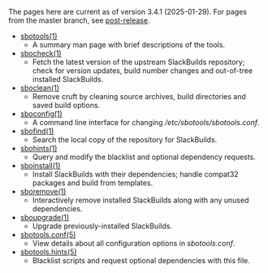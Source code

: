 The pages here are current as of version 3.4.1 (2025-01-29). For pages from the master branch, see [post-release](post-release/).

* [sbotools(1)](sbotools.1.md)
    * A summary man page with brief descriptions of the tools.
* [sbocheck(1)](sbocheck.1.md)
    * Fetch the latest version of the upstream SlackBuilds repository; check for version updates, build number changes and out-of-tree installed SlackBuilds.
* [sboclean(1)](sboclean.1.md)
    * Remove cruft by cleaning source archives, build directories and saved build options.
* [sboconfig(1)](sboconfig.1.md)
    * A command line interface for changing */etc/sbotools/sbotools.conf*.
* [sbofind(1)](sbofind.1.md)
    * Search the local copy of the repository for SlackBuilds.
* [sbohints(1)](sbohints.1.md)
    * Query and modify the blacklist and optional dependency requests.
* [sboinstall(1)](sboinstall.1.md)
    * Install SlackBuilds with their dependencies; handle compat32 packages and build from templates.
* [sboremove(1)](sboremove.1.md)
    * Interactively remove installed SlackBuilds along with any unused dependencies.
* [sboupgrade(1)](sboupgrade.1.md)
    * Upgrade previously-installed SlackBuilds.
* [sbotools.conf(5)](sbotools.conf.5.md)
    * View details about all configuration options in *sbotools.conf*.
* [sbotools.hints(5)](sbotools.hints.5.md)
    * Blacklist scripts and request optional dependencies with this file.
